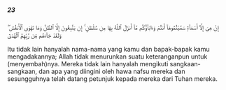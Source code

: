 ##### 23

<span class="ayah">إِنْ هِىَ إِلَّآ أَسْمَآءٌۭ سَمَّيْتُمُوهَآ أَنتُمْ وَءَابَآؤُكُم مَّآ أَنزَلَ ٱللَّهُ بِهَا مِن سُلْطَٰنٍ ۚ إِن يَتَّبِعُونَ إِلَّا ٱلظَّنَّ وَمَا تَهْوَى ٱلْأَنفُسُ ۖ وَلَقَدْ جَآءَهُم مِّن رَّبِّهِمُ ٱلْهُدَىٰٓ</span>

<span class="ayah_translation">Itu tidak lain hanyalah nama-nama yang kamu dan bapak-bapak kamu mengadakannya; Allah tidak menurunkan suatu keteranganpun untuk (menyembah)nya. Mereka tidak lain hanyalah mengikuti sangkaan-sangkaan, dan apa yang diingini oleh hawa nafsu mereka dan sesungguhnya telah datang petunjuk kepada mereka dari Tuhan mereka.</span>
